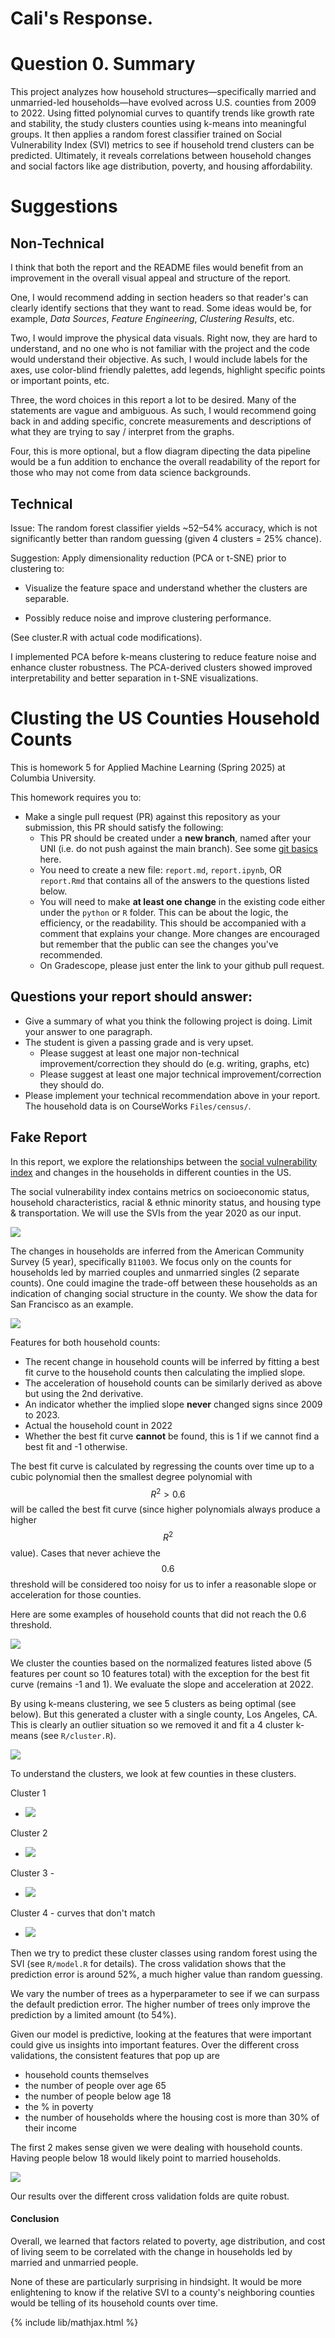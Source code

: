 # Cali's Response. 

# Question 0. Summary
This project analyzes how household structures—specifically married and unmarried-led households—have evolved across U.S. counties from 2009 to 2022. Using fitted polynomial curves to quantify trends like growth rate and stability, the study clusters counties using k-means into meaningful groups. It then applies a random forest classifier trained on Social Vulnerability Index (SVI) metrics to see if household trend clusters can be predicted. Ultimately, it reveals correlations between household changes and social factors like age distribution, poverty, and housing affordability.

# Suggestions 

## Non-Technical 

I think that both the report and the README files would benefit from an improvement in the overall visual appeal and structure of the report. 

One, I would recommend adding in section headers so that reader's can clearly identify sections that they want to read. Some ideas would be, for example, *Data Sources*, *Feature Engineering*, *Clustering Results*, etc.

Two, I would improve the physical data visuals. Right now, they are hard to understand, and no one who is not familiar with the project and the code would understand their objective. As such, I would include labels for the axes, use color-blind friendly palettes, add legends, highlight specific points or important points, etc. 

Three, the word choices in this report a lot to be desired. Many of the statements are vague and ambiguous. As such, I would recommend going back in and adding specific, concrete measurements and descriptions of what they are trying to say / interpret from the graphs.

Four, this is more optional, but a flow diagram dipecting the data pipeline would be a fun addition to enchance the overall readability of the report for those who may not come from data science backgrounds.

## Technical

Issue: The random forest classifier yields ~52–54% accuracy, which is not significantly better than random guessing (given 4 clusters = 25% chance).

Suggestion: Apply dimensionality reduction (PCA or t-SNE) prior to clustering to:

- Visualize the feature space and understand whether the clusters are separable.

- Possibly reduce noise and improve clustering performance.

(See cluster.R with actual code modifications).

I implemented PCA before k-means clustering to reduce feature noise and enhance cluster robustness. The PCA-derived clusters showed improved interpretability and better separation in t-SNE visualizations.


# Clusting the US Counties Household Counts

This is homework 5 for Applied Machine Learning (Spring 2025) at Columbia University.

This homework requires you to:

- Make a single pull request (PR) against this repository as your submission, this PR should satisfy the following:
  - This PR should be created under a **new branch**, named after your UNI (i.e. do not push against the main branch). See some [git basics](https://leewtai.github.io/setup/git_for_beginniners) here.
  - You need to create a new file: `report.md`, `report.ipynb`, OR `report.Rmd` that contains all of the answers to the questions listed below.
  - You will need to make **at least one change** in the existing code either under the `python` or `R` folder. This can be about the logic, the efficiency, or the readability. This should be accompanied with a comment that explains your change. More changes are encouraged but remember that the public can see the changes you've recommended.
  - On Gradescope, please just enter the link to your github pull request.


## Questions your report should answer:

- Give a summary of what you think the following project is doing. Limit your answer to one paragraph.
- The student is given a passing grade and is very upset.
  - Please suggest at least one major non-technical improvement/correction they should do (e.g. writing, graphs, etc)
  - Please suggest at least one major technical improvement/correction they should do.
- Please implement your technical recommendation above in your report. The household data is on CourseWorks `Files/census/`.


## Fake Report

In this report, we explore the relationships between the [social vulnerability index](https://www.atsdr.cdc.gov/place-health/php/svi/svi-data-documentation-download.html) and changes in the households in different counties in the US.

The social vulnerability index contains metrics on socioeconomic status, household characteristics, racial & ethnic minority status, and housing type & transportation. We will use the SVIs from the year 2020 as our input.

<image src='svi_overview.png'>

The changes in households are inferred from the American Community Survey (5 year), specifically `B11003`. We focus only on the counts for households led by married couples and unmarried singles (2 separate counts). One could imagine the trade-off between these households as an indication of changing social structure in the county. We show the data for San Francisco as an example.

<image src='R/sf_eg.png'>

Features for both household counts:

- The recent change in household counts will be inferred by fitting a best fit curve to the household counts then calculating the implied slope.
- The acceleration of household counts can be similarly derived as above but using the 2nd derivative.
- An indicator whether the implied slope **never** changed signs since 2009 to 2023.
- Actual the household count in 2022
- Whether the best fit curve **cannot** be found, this is 1 if we cannot find a best fit and -1 otherwise. 

The best fit curve is calculated by regressing the counts over time up to a cubic polynomial then the smallest degree polynomial with $$R^2>0.6$$ will be called the best fit curve (since higher polynomials always produce a higher $$R^2$$ value). Cases that never achieve the $$0.6$$ threshold will be considered too noisy for us to infer a reasonable slope or acceleration for those counties.

Here are some examples of household counts that did not reach the 0.6 threshold.

<image src='R/look_at_bad_fits.png'>

We cluster the counties based on the normalized features listed above (5 features per count so 10 features total) with the exception for the best fit curve (remains -1 and 1). We evaluate the slope and acceleration at 2022.

By using k-means clustering, we see 5 clusters as being optimal (see below). But this generated a cluster with a single county, Los Angeles, CA. This is clearly an outlier situation so we removed it and fit a 4 cluster k-means (see `R/cluster.R`).

<image src='R/kmeans_btwss_by_k_with_LA.png'>

To understand the clusters, we look at few counties in these clusters.

Cluster 1
- <image src='R/eg_cluster1_5_curve.png'>

Cluster 2
- <image src='R/eg_cluster2_5_curve.png'>

Cluster 3 - 
- <image src='R/eg_cluster3_5_curve.png'>

Cluster 4 - curves that don't match
- <image src='R/eg_cluster4_5_curve.png'>

Then we try to predict these cluster classes using random forest using the SVI (see `R/model.R` for details). The cross validation shows that the prediction error is around 52%, a much higher value than random guessing.

We vary the number of trees as a hyperparameter to see if we can surpass the default prediction error. The higher number of trees only improve the prediction by a limited amount (to 54%).

Given our model is predictive, looking at the features that were important could give us insights into important features. Over the different cross validations, the consistent features that pop up are
- household counts themselves
- the number of people over age 65
- the number of people below age 18
- the % in poverty
- the number of households where the housing cost is more than 30% of their income 

The first 2 makes sense given we were dealing with household counts. Having people below 18 would likely point to married households.

<image src='R/forest_imp.png'>

Our results over the different cross validation folds are quite robust.

#### Conclusion

Overall, we learned that factors related to poverty, age distribution, and cost of living seem to be correlated with the change in households led by married and unmarried people.

None of these are particularly surprising in hindsight. It would be more enlightening to know if the relative SVI to a county's neighboring counties would be telling of its household counts over time.

{% include lib/mathjax.html %}
